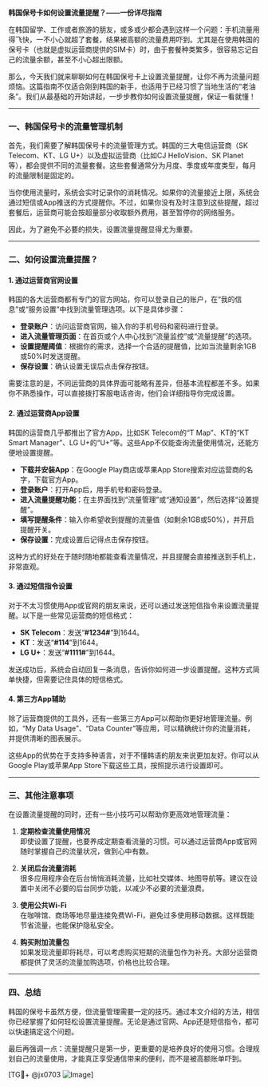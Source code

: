 **韩国保号卡如何设置流量提醒？——一份详尽指南**

在韩国留学、工作或者旅游的朋友，或多或少都会遇到这样一个问题：手机流量用得飞快，一不小心就超了套餐，结果被高额的流量费用吓到。尤其是在使用韩国的保号卡（也就是虚拟运营商提供的SIM卡）时，由于套餐种类繁多，很容易忘记自己的流量余额，甚至不小心超出限额。

那么，今天我们就来聊聊如何在韩国保号卡上设置流量提醒，让你不再为流量问题烦恼。这篇指南不仅适合刚到韩国的新手，也适用于已经习惯了当地生活的“老油条”。我们从最基础的开始讲起，一步步教你如何设置流量提醒，保证一看就懂！

---

### 一、韩国保号卡的流量管理机制

首先，我们需要了解韩国保号卡的流量管理方式。韩国的三大电信运营商（SK Telecom、KT、LG U+）以及虚拟运营商（比如CJ HelloVision、SK Planet等），都会提供不同的流量套餐。这些套餐通常分为月度、季度或年度类型，每月的流量限制是固定的。

当你使用流量时，系统会实时记录你的消耗情况。如果你的流量接近上限，系统会通过短信或App推送的方式提醒你。不过，如果你没有及时注意到这些提醒，超过套餐后，运营商可能会按超量部分收取额外费用，甚至暂停你的网络服务。

因此，为了避免不必要的损失，设置流量提醒显得尤为重要。

---

### 二、如何设置流量提醒？

#### 1. **通过运营商官网设置**
韩国的各大运营商都有专门的官方网站，你可以登录自己的账户，在“我的信息”或“服务设置”中找到流量管理选项。以下是具体步骤：

- **登录账户**：访问运营商官网，输入你的手机号码和密码进行登录。
- **进入流量管理页面**：在首页或个人中心找到“流量监控”或“流量提醒”的选项。
- **设置提醒阈值**：根据你的需求，选择一个合适的提醒值，比如当流量剩余1GB或50%时发送提醒。
- **保存设置**：确认设置无误后点击保存按钮。

需要注意的是，不同运营商的具体界面可能略有差异，但基本流程都差不多。如果你不熟悉操作，可以直接拨打客服电话咨询，他们会详细指导你完成设置。

#### 2. **通过运营商App设置**
韩国的运营商几乎都推出了官方App，比如SK Telecom的“T Map”、KT的“KT Smart Manager”、LG U+的“U+”等。这些App不仅能查询流量使用情况，还能方便地设置提醒。

- **下载并安装App**：在Google Play商店或苹果App Store搜索对应运营商的名字，下载官方App。
- **登录账户**：打开App后，用手机号和密码登录。
- **进入流量提醒功能**：在主界面找到“流量管理”或“通知设置”，然后选择“设置提醒”。
- **填写提醒条件**：输入你希望收到提醒的流量值（如剩余1GB或50%），并开启提醒开关。
- **保存设置**：完成设置后记得点击保存按钮。

这种方式的好处在于随时随地都能查看流量情况，并且提醒会直接推送到手机上，非常直观。

#### 3. **通过短信指令设置**
对于不太习惯使用App或官网的朋友来说，还可以通过发送短信指令来设置流量提醒。以下是一些常见运营商的短信格式：

- **SK Telecom**：发送“**#1234#**”到1644。
- **KT**：发送“**#114**”到1644。
- **LG U+**：发送“**#1111#**”到1644。

发送成功后，系统会自动回复一条消息，告诉你如何进一步设置提醒。这种方式简单快捷，但需要记住具体的短信格式。

#### 4. **第三方App辅助**
除了运营商提供的工具外，还有一些第三方App可以帮助你更好地管理流量。例如，“My Data Usage”、“Data Counter”等应用，可以精确统计你的流量消耗，并提供清晰的图表展示。

这些App的优势在于支持多种语言，对于不懂韩语的朋友来说更加友好。你可以从Google Play或苹果App Store下载这些工具，按照提示进行设置即可。

---

### 三、其他注意事项

在设置流量提醒的同时，还有一些小技巧可以帮助你更高效地管理流量：

1. **定期检查流量使用情况**  
即使设置了提醒，也要养成定期查看流量的习惯。可以通过运营商App或官网随时掌握自己的流量状况，做到心中有数。

2. **关闭后台流量消耗**  
很多应用程序会在后台悄悄消耗流量，比如社交媒体、地图导航等。建议在设置中关闭不必要的后台同步功能，以减少不必要的流量浪费。

3. **使用公共Wi-Fi**  
在咖啡馆、商场等地尽量连接免费Wi-Fi，避免过多使用移动数据。这样既能节省流量，也能保护隐私安全。

4. **购买附加流量包**  
如果发现流量即将耗尽，可以考虑购买短期的流量包作为补充。大部分运营商都提供了灵活的流量加购选项，价格也比较合理。

---

### 四、总结

韩国的保号卡虽然方便，但流量管理需要一定的技巧。通过本文介绍的方法，相信你已经掌握了如何轻松设置流量提醒。无论是通过官网、App还是短信指令，都可以快速搞定这个问题。

最后再强调一点：流量提醒只是第一步，更重要的是培养良好的使用习惯。合理规划自己的流量使用，才能真正享受通信带来的便利，而不是被高额账单吓到。

[TG💪+ @jx0703 ![Image](https://github.com/user-attachments/assets/dbca1d08-cadb-493c-b0ec-ad6f7a83f270)]